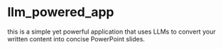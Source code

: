 # llm_powered_app
this is a simple yet powerful application that uses LLMs to convert your written content into concise PowerPoint slides.
